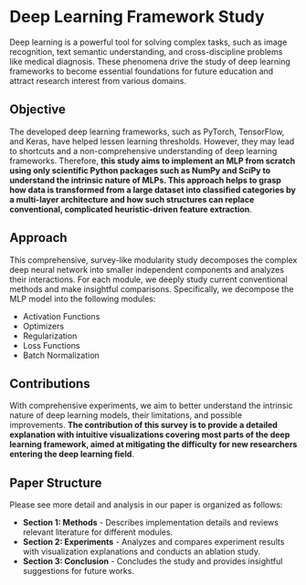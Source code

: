 # Deep Learning Framework Study

Deep learning is a powerful tool for solving complex tasks, such as image recognition, text semantic understanding, and cross-discipline problems like medical diagnosis. These phenomena drive the study of deep learning frameworks to become essential foundations for future education and attract research interest from various domains.

## Objective

The developed deep learning frameworks, such as PyTorch, TensorFlow, and Keras, have helped lessen learning thresholds. However, they may lead to shortcuts and a non-comprehensive understanding of deep learning frameworks. Therefore, **this study aims to implement an MLP from scratch using only scientific Python packages such as NumPy and SciPy to understand the intrinsic nature of MLPs. This approach helps to grasp how data is transformed from a large dataset into classified categories by a multi-layer architecture and how such structures can replace conventional, complicated heuristic-driven feature extraction**.

## Approach

This comprehensive, survey-like modularity study decomposes the complex deep neural network into smaller independent components and analyzes their interactions. For each module, we deeply study current conventional methods and make insightful comparisons. Specifically, we decompose the MLP model into the following modules:

- Activation Functions
- Optimizers
- Regularization
- Loss Functions
- Batch Normalization

## Contributions

With comprehensive experiments, we aim to better understand the intrinsic nature of deep learning models, their limitations, and possible improvements. **The contribution of this survey is to provide a detailed explanation with intuitive visualizations covering most parts of the deep learning framework, aimed at mitigating the difficulty for new researchers entering the deep learning field**.

## Paper Structure
Please see more detail and analysis in our paper is organized as follows:
- **Section 1: Methods** - Describes implementation details and reviews relevant literature for different modules.
- **Section 2: Experiments** - Analyzes and compares experiment results with visualization explanations and conducts an ablation study.
- **Section 3: Conclusion** - Concludes the study and provides insightful suggestions for future works.

